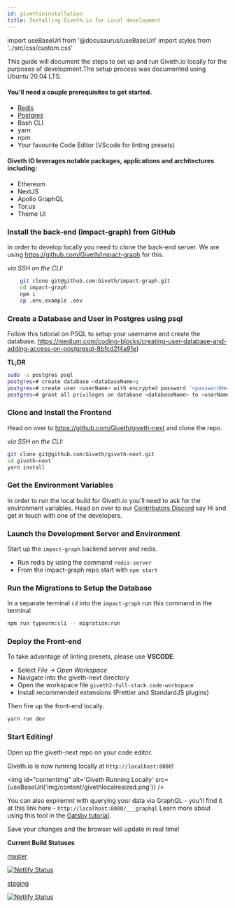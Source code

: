 ```yaml
---
id: givethioinstallation
title: Installing Giveth.io for Local development
---
```


import useBaseUrl from '@docusaurus/useBaseUrl'
import styles from '../src/css/custom.css'

This guide will document the steps to set up and run Giveth.io locally for the purposes of development.The setup process was documented using Ubuntu 20.04 LTS.

#### **You'll need a couple prerequisites to get started.**

 - [Redis](https://redis.io/topics/quickstart)
 - [Postgres](https://www.postgresql.org/download)
 - Bash CLI
 - yarn
 - npm
 - Your favourite Code Editor (VScode for linting presets)

#### **Giveth IO leverages notable packages, applications and architectures including:**  
 - Ethereum
 - NextJS
 - Apollo GraphQL
 - Tor.us
 - Theme UI

### Install the back-end (impact-graph) from GitHub
In order to develop locally you need to clone the back-end server. We are using https://github.com/Giveth/impact-graph for this.

*via SSH on the CLI:*
```bash
    git clone git@github.com:Giveth/impact-graph.git
    cd impact-graph
    npm i
    cp .env.example .env
```


### Create a Database and User in Postgres using psql
Follow this tutorial on PSQL to setup your username and create the database.
https://medium.com/coding-blocks/creating-user-database-and-adding-access-on-postgresql-8bfcd2f4a91e)

**TL;DR**
```bash
sudo -u postgres psql
postgres=# create database <databaseName>;
postgres=# create user <userName> with encrypted password '<passwordHere>';
postgres=# grant all privileges on database <databaseName> to <userName>;
```
### Clone and Install the Frontend
  Head on over to https://github.com/Giveth/giveth-next and clone the repo.  

  *via SSH on the CLI:*
  ```bash
  git clone git@github.com:Giveth/giveth-next.git
  cd giveth-next
  yarn install
  ```

### Get the Environment Variables
 In order to run the local build for Giveth.io you'll need to ask for the environment variables. Head on over to our [Contributors Discord](https://discord.gg/EndTUw9955) say Hi and get in touch with one of the developers.


### Launch the Development Server and Environment
 Start up the `impact-graph` backend server and redis.
  - Run redis by using the command `redis-server`
  - From the impact-graph repo start with `npm start`

### Run the Migrations to Setup the Database
In a separate terminal `cd` into the `impact-graph`
run this command in the terminal
```bash
npm run typeorm:cli -- migration:run
```

### Deploy the Front-end
 To take advantage of linting presets, please use **VSCODE**:
 * Select *File -> Open Workspace*
 * Navigate into the giveth-next directory
 * Open the workspace file `giveth2-full-stack.code-workspace`
 * Install recommended extensions (Prettier and StandardJS plugins)

 Then fire up the front-end locally.

 ```bash
 yarn run dev
 ```

### Start Editing!

Open up the giveth-next repo on your code editor.

Giveth.io is now running locally at `http://localhost:8000`!

<img id="contentimg" alt='Giveth Running Locally' src={useBaseUrl('img/content/givethlocalresized.png')} />

You can also expiremnt with querying your data via GraphQL - you'll find it at this link here - `http://localhost:8000/___graphql`
Learn more about using this tool in the [Gatsby tutorial](https://www.gatsbyjs.org/tutorial/part-five/#introducing-graphiql).

  Save your changes and the browser will update in real time!

**Current Build Statuses**

[master](https://giveth.io)

[![Netlify Status](https://api.netlify.com/api/v1/badges/f914ac7e-ce27-4909-bd3e-14d749731a52/deploy-status)](https://app.netlify.com/sites/giveth2/deploys)

[staging](https://next.giveth.io)

[![Netlify Status](https://api.netlify.com/api/v1/badges/2f325b5b-e159-443e-bac7-c5e15f3578c0/deploy-status)](https://app.netlify.com/sites/giveth-website-staging/deploys)
<br />
